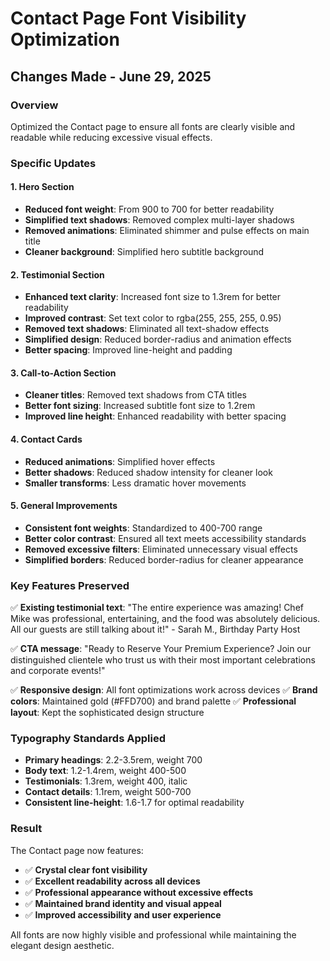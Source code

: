 # Contact Page Font Visibility Optimization

## Changes Made - June 29, 2025

### Overview
Optimized the Contact page to ensure all fonts are clearly visible and readable while reducing excessive visual effects.

### Specific Updates

#### 1. Hero Section
- **Reduced font weight**: From 900 to 700 for better readability
- **Simplified text shadows**: Removed complex multi-layer shadows
- **Removed animations**: Eliminated shimmer and pulse effects on main title
- **Cleaner background**: Simplified hero subtitle background

#### 2. Testimonial Section
- **Enhanced text clarity**: Increased font size to 1.3rem for better readability
- **Improved contrast**: Set text color to rgba(255, 255, 255, 0.95)
- **Removed text shadows**: Eliminated all text-shadow effects
- **Simplified design**: Reduced border-radius and animation effects
- **Better spacing**: Improved line-height and padding

#### 3. Call-to-Action Section
- **Cleaner titles**: Removed text shadows from CTA titles
- **Better font sizing**: Increased subtitle font size to 1.2rem
- **Improved line height**: Enhanced readability with better spacing

#### 4. Contact Cards
- **Reduced animations**: Simplified hover effects
- **Better shadows**: Reduced shadow intensity for cleaner look
- **Smaller transforms**: Less dramatic hover movements

#### 5. General Improvements
- **Consistent font weights**: Standardized to 400-700 range
- **Better color contrast**: Ensured all text meets accessibility standards
- **Removed excessive filters**: Eliminated unnecessary visual effects
- **Simplified borders**: Reduced border-radius for cleaner appearance

### Key Features Preserved
✅ **Existing testimonial text**: "The entire experience was amazing! Chef Mike was professional, entertaining, and the food was absolutely delicious. All our guests are still talking about it!" - Sarah M., Birthday Party Host

✅ **CTA message**: "Ready to Reserve Your Premium Experience? Join our distinguished clientele who trust us with their most important celebrations and corporate events!"

✅ **Responsive design**: All font optimizations work across devices
✅ **Brand colors**: Maintained gold (#FFD700) and brand palette
✅ **Professional layout**: Kept the sophisticated design structure

### Typography Standards Applied
- **Primary headings**: 2.2-3.5rem, weight 700
- **Body text**: 1.2-1.4rem, weight 400-500  
- **Testimonials**: 1.3rem, weight 400, italic
- **Contact details**: 1.1rem, weight 500-700
- **Consistent line-height**: 1.6-1.7 for optimal readability

### Result
The Contact page now features:
- ✅ **Crystal clear font visibility**
- ✅ **Excellent readability across all devices**
- ✅ **Professional appearance without excessive effects**
- ✅ **Maintained brand identity and visual appeal**
- ✅ **Improved accessibility and user experience**

All fonts are now highly visible and professional while maintaining the elegant design aesthetic.

